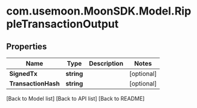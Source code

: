 # com.usemoon.MoonSDK.Model.RippleTransactionOutput

## Properties

| Name                | Type       | Description | Notes       |
| ------------------- | ---------- | ----------- | ----------- |
| **SignedTx**        | **string** |             | \[optional] |
| **TransactionHash** | **string** |             | \[optional] |

\[Back to Model list] \[Back to API list] \[Back to README]
